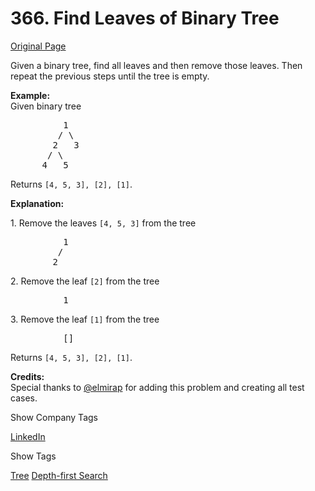 # 366. Find Leaves of Binary Tree

[Original Page](https://leetcode.com/problems/find-leaves-of-binary-tree/)

Given a binary tree, find all leaves and then remove those leaves. Then repeat the previous steps until the tree is empty.

**Example:**  
Given binary tree  

<pre>          1
         / \
        2   3
       / \     
      4   5    
</pre>

Returns `[4, 5, 3], [2], [1]`.

**Explanation:**  

1\. Remove the leaves `[4, 5, 3]` from the tree

<pre>          1
         / 
        2          
</pre>

2\. Remove the leaf `[2]` from the tree

<pre>          1          
</pre>

3\. Remove the leaf `[1]` from the tree

<pre>          []         
</pre>

Returns `[4, 5, 3], [2], [1]`.

**Credits:**  
Special thanks to [@elmirap](https://discuss.leetcode.com/user/elmirap) for adding this problem and creating all test cases.

<div>

<div id="company_tags" class="btn btn-xs btn-warning">Show Company Tags</div>

<span class="hidebutton">[LinkedIn](/company/linkedin/)</span></div>

<div>

<div id="tags" class="btn btn-xs btn-warning">Show Tags</div>

<span class="hidebutton">[Tree](/tag/tree/) [Depth-first Search](/tag/depth-first-search/)</span></div>